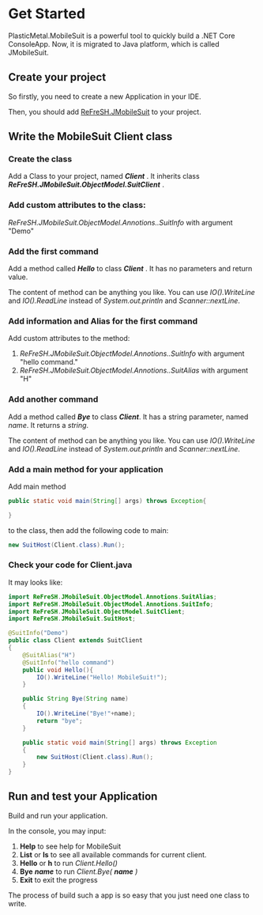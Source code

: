 # Get Started

PlasticMetal.MobileSuit is a powerful tool to quickly build a .NET Core ConsoleApp.
Now, it is migrated to Java platform, which is called JMobileSuit.

## Create your project

So firstly, you need to create a new Application in your IDE.

Then, you should add [ReFreSH.JMobileSuit](https://central.sonatype.com/artifact/io.github.hit-refresh/JMobileSuit) to
your project.

## Write the MobileSuit Client class

### Create the class

Add a Class to your project, named ***Client*** . It inherits class ***ReFreSH.JMobileSuit.ObjectModel.SuitClient*** .

### Add custom attributes to the class:

*ReFreSH.JMobileSuit.ObjectModel.Annotions..SuitInfo* with argument "Demo"

### Add the first command

Add a method called ***Hello*** to class ***Client*** . It has no parameters and return value.

The content of method can be anything you like. You can use *IO().WriteLine* and *IO().ReadLine* instead of
*System.out.println* and *Scanner::nextLine*.

### Add information and Alias for the first command

Add custom attributes to the method:

1. *ReFreSH.JMobileSuit.ObjectModel.Annotions..SuitInfo* with argument "hello command."
2. *ReFreSH.JMobileSuit.ObjectModel.Annotions..SuitAlias* with argument "H"

### Add another command

Add a method called ***Bye*** to class ***Client***. It has a string parameter, named *name*. It returns a *string*.

The content of method can be anything you like. You can use *IO().WriteLine* and *IO().ReadLine* instead of
*System.out.println* and *Scanner::nextLine*.

### Add a main method for your application

Add main method

``` java
public static void main(String[] args) throws Exception{

}
```

to the class, then add the following code to main:

``` java
new SuitHost(Client.class).Run();
```

### Check your code for Client.java

It may looks like:

``` java
import ReFreSH.JMobileSuit.ObjectModel.Annotions.SuitAlias;
import ReFreSH.JMobileSuit.ObjectModel.Annotions.SuitInfo;
import ReFreSH.JMobileSuit.ObjectModel.SuitClient;
import ReFreSH.JMobileSuit.SuitHost;

@SuitInfo("Demo")
public class Client extends SuitClient
{
    @SuitAlias("H")
    @SuitInfo("hello command")
    public void Hello(){
        IO().WriteLine("Hello! MobileSuit!");
    }

    public String Bye(String name)
    {
        IO().WriteLine("Bye!"+name);
        return "bye";
    }

    public static void main(String[] args) throws Exception
    {
        new SuitHost(Client.class).Run();
    }
}

```

## Run and test your Application

Build and run your application.

In the console, you may input:

1. **Help** to see help for MobileSuit
2. **List** or **ls** to see all available commands for current client.
3. **Hello** or **h** to run *Client.Hello()*
4. **Bye** ***name*** to run *Client.Bye(* ***name*** *)*
5. **Exit** to exit the progress

The process of build such a app is so easy that you just need one class to write.